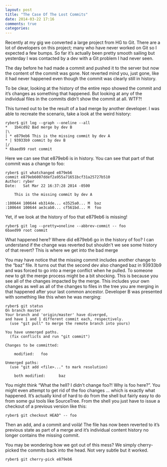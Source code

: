 ```yaml
---
layout: post
title: "The Case Of The Lost Commits"
date: 2014-03-22 17:16
comments: true
categories:
---
```

Recently at my gig we converted a large project from HG to Git. There are a lot of developers on this project; many who have never worked on Git so I expected a few bumps. So far it’s actually been pretty smooth sailing but yesterday I was contacted by a dev with a Git problem I had never seen.

The day before he had made a commit and pushed it to the server but now the content of the commit was gone. Not reverted mind you, just gone, like it had never happened even though the commit was clearly still in history.

To be clear, looking at the history of the entire repo showed the commit and it’s changes as something that happened. But looking at any of the individual files in the commits didn’t show the commit at all. WTF?!

This turned out to be the result of a bad merge by another developer. I was able to recreate the scenario, take a look at the weird history:

    ryber$ git log --graph --oneline --all
    *   1b4cd92 Bad merge by dev B
    |\  
    | * e879eb6 This is the missing commit by dev A
    * | 93933b9 commit by dev B
    |/  
    * 6baed99 root commit

Here we can see that e879eb6 is in history. You can see that part of that commit was a change to foo:

    ryber$ git whatchanged e879eb6
    commit e879eb6007ddef2a955a71651bcf31a25727b510
    Author: ryber
    Date:   Sat Mar 22 16:37:28 2014 -0500

        This is the missing commit by dev A

    :100644 100644 eb314de... e3525a0... M  baz
    :100644 100644 ae3cab0... cf561bd... M  foo

Yet, if we look at the history of foo that e879eb6 is missing!

    ryber$ git log --pretty=oneline --abbrev-commit -- foo
    6baed99 root commit

What happened here? Where did e879eb6 go in the history of foo? I can understand if the change was reverted but shouldn't we see some history of that revert? This is where we get into the bad merge

You may have notice that the missing commit includes another change to the “baz” file. It turns out that the second dev also changed baz in 93933b9 and was forced to go into a merge conflict when he pulled. To someone new to git the merge process might be a bit shocking. This is because you see all of the changes impacted by the merge. This includes your own changes as well as all of the changes to files in the tree you are merging in that happened after your last common ancestor. Developer B was presented with something like this when he was merging:

    ryber$ git status
    On branch master
    Your branch and 'origin/master' have diverged,
    and have 1 and 1 different commit each, respectively.
      (use "git pull" to merge the remote branch into yours)

    You have unmerged paths.
      (fix conflicts and run "git commit")

    Changes to be committed:

    	modified:   foo

    Unmerged paths:
      (use "git add <file>..." to mark resolution)

    	both modified:      baz

You might think “What the hell? I didn’t change foo?! Why is foo here?”. You might even attempt to get rid of the foo changes … which is exactly what happened. It’s actually kind of hard to do from the shell but fairly easy to do from some gui tools like SourceTree. From the shell you just have to issue a checkout of a previous version like this:

    ryber$ git checkout HEAD^ -- foo

Then an add, and a commit and voilà! The file has now been reverted to it’s previous state as part of a merge and it’s individual content history no longer contains the missing commit.

You may be wondering how we got out of this mess? We simply cherry-picked the commits back into the head. Not very subtle but it worked.

    ryber$ git cherry-pick e879eb6
